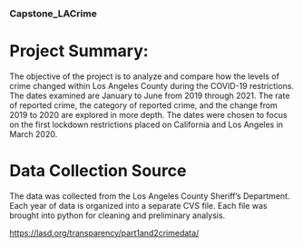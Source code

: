 ### Capstone_LACrime

# Project Summary: 
The objective of the project is to analyze and compare how the levels of crime changed within Los Angeles County during the COVID-19 restrictions. The dates examined are January to June from 2019 through 2021. The rate of reported crime, the category of reported crime, and the change from 2019 to 2020 are explored in more depth. The dates were chosen to focus on the first lockdown restrictions placed on California and Los Angeles in March 2020.

# Data Collection Source
The data was collected from the Los Angeles County Sheriff’s Department. Each year of data is organized into a separate CVS file. Each file was brought into python for cleaning and preliminary analysis.  

https://lasd.org/transparency/part1and2crimedata/
